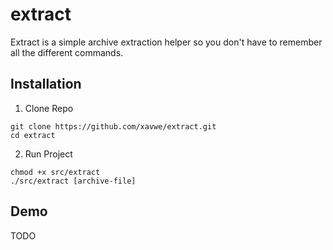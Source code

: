 # extract

Extract is a simple archive extraction helper so you don't have to remember all the different commands.

## Installation

1. Clone Repo
```
git clone https://github.com/xavwe/extract.git
cd extract
```

2. Run Project
```
chmod +x src/extract
./src/extract [archive-file]
```

## Demo
TODO
